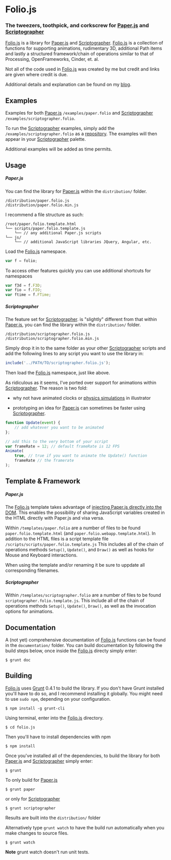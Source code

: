 Folio.js
============
### The tweezers, toothpick, and corkscrew for [Paper.js](http://paperjs.org/) and [Scriptographer](http://scriptographer.org/) ###


[Folio.js](http://kennethfrederick.de/foliojs/) is a library for [Paper.js](http://paperjs.org/) and [Scriptographer](http://scriptographer.org/). [Folio.js](http://kennethfrederick.de/foliojs/) is a collection of functions for supporting animations, rudimentary 3D, additional Path items and lastly a structured framework/chain of operations similar to that of Processing, OpenFrameworks, Cinder, et. al.

Not all of the code used in [Folio.js](http://kennethfrederick.de/foliojs/) was created by me but credit and links are given where credit is due.

Additional details and explanation can be found on my [blog](http://kenfrederick.blogspot.de/2012/12/paperjs-frederickkpaper.html).



Examples
-------------

Examples for both [Paper.js](http://paperjs.org/) `/examples/paper.folio` and [Scriptographer](http://scriptographer.org/) `/examples/scriptographer.folio`.

To run the [Scriptographer](http://scriptographer.org/) examples, simply add the `/examples/scriptographer.folio` as a [repository](http://scriptographer.org/news/2.8.050-is-out-welcome-on-board-cs5/). The examples will then appear in your [Scriptographer](http://scriptographer.org/) palette.

Additional examples will be added as time permits.



Usage
-------------

##### Paper.js #####

You can find the library for [Paper.js](http://paperjs.org/) within the `distribution/` folder.

```
/distribution/paper.folio.js
/distribution/paper.folio.min.js
```

I recommend a file structure as such:

```
/root/paper.folio.template.html
└── scripts/paper.folio.template.js
	└── // any additional Paper.js scripts
└── js/
	└── // additional JavaScript libraries JQuery, Angular, etc.
```

Load the [Folio.js](http://kennethfrederick.de/foliojs/) namespace.


```javascript
var f = folio;
```

To access other features quickly you can use additional shortcuts for namespaces

```javascript
var f3d = f.F3D;
var fio = f.FIO;
var ftime = f.FTime;
```

##### Scriptographer #####

The feature set for [Scriptographer](http://scriptographer.org/). is "slightly" different from that within [Paper.js](http://paperjs.org/), you can find the library within the `distribution/` folder.

```
/distribution/scriptographer.folio.js
/distribution/scriptographer.folio.min.js
```

Simply drop it in to the same folder as your other [Scriptographer](http://scriptographer.org/) scripts and add the following lines to any script you want to use the library in:

```javascript
include('../PATH/TO/scriptographer.folio.js');
```

Then load the [Folio.js](http://kennethfrederick.de/foliojs/) namespace, just like above.

As ridiculous as it seems, I've ported over support for animations within [Scriptographer](http://scriptographer.org/). The reason is two fold:

- why not have animated clocks or [physics simulations](https://vimeo.com/27951113) in illustrator

- prototyping an idea for [Paper.js](http://paperjs.org/) can sometimes be faster using [Scriptographer](http://scriptographer.org/).

```javascript
function Update(event) {
	// add whatever you want to be animated
};

// add this to the very bottom of your script
var frameRate = 12; // default frameRate is 12 FPS
Animate(
	true, // true if you want to animate the Update() function
	frameRate // the framerate
);
```





Template & Framework
-------------

##### Paper.js #####

The [Folio.js](http://kennethfrederick.de/foliojs/) template takes advantage of [injecting Paper.js directly into the DOM](http://Paper.js.org/tutorials/getting-started/using-javascript-directly/). This enables the possibility of sharing JavaScript variables created in the HTML directly with Paper.js and visa versa.

Within `/templates/paper.folio` are a number of files to be found `paper.folio.template.html` (and `paper.folio.webapp.template.html`). In addition to the HTML files is a script template file `/scripts/scripts/paper.folio.template.js` This includes all of the chain of operations methods `Setup()`, `Update()`, and `Draw()` as well as hooks for Mouse and Keyboard interactions.

When using the template and/or renaming it be sure to uppdate all corresponding filenames.


##### Scriptographer #####

Within `/templates/scriptographer.folio` are a number of files to be found `scriptographer.folio.template.js`. This include all of the chain of operations methods `Setup()`, `Update()`, `Draw()`, as well as the invocation options for animations.



Documentation
-------------

A (not yet) comprehensive documentation of [Folio.js](http://kennethfrederick.de/foliojs/) functions can be found in the `documentation/` folder. You can build documentation by following the build steps below, once inside the [Folio.js](http://kennethfrederick.de/foliojs/) directy simply enter:

```shell
$ grunt doc
```



Building
-------------

[Folio.js](http://kennethfrederick.de/foliojs/) uses [Grunt](http://gruntjs.com/) 0.4.1 to build the library. If you don't have Grunt installed you'll have to do so, and I recommend installing it globally. You might need to use `sudo npm`, depending on your configuration.

```shell
$ npm install -g grunt-cli
```

Using terminal, enter into the [Folio.js](http://kennethfrederick.de/foliojs/) directory.

```shell
$ cd folio.js
```

Then you'll have to install dependencies with npm

```shell
$ npm install
```

Once you've installed all of the dependencies, to build the library for both [Paper.js](http://paperjs.org/) and [Scriptographer](http://scriptographer.org/) simply enter:

```shell
$ grunt
```

To only build for [Paper.js](http://paperjs.org/)

```shell
$ grunt paper
```

or only for [Scriptographer](http://scriptographer.org/)

```shell
$ grunt scriptographer
```

Results are built into the `distribution/` folder

Alternatively type `grunt watch` to have the build run automatically when you make changes to source files.

```shell
$ grunt watch
```

**Note** grunt watch doesn't run unit tests.



